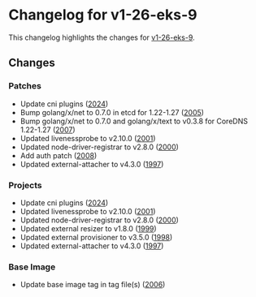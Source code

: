 # Changelog for v1-26-eks-9

This changelog highlights the changes for [v1-26-eks-9](https://github.com/aws/eks-distro/tree/v1-26-eks-9).

## Changes

### Patches
* Update cni plugins ([2024](https://github.com/aws/eks-distro/pull/2024))
* Bump golang/x/net to 0.7.0 in etcd for 1.22-1.27 ([2005](https://github.com/aws/eks-distro/pull/2005))
* Bump golang/x/net to 0.7.0 and golang/x/text to v0.3.8 for CoreDNS 1.22-1.27 ([2007](https://github.com/aws/eks-distro/pull/2007))
* Updated livenessprobe to v2.10.0 ([2001](https://github.com/aws/eks-distro/pull/2001))
* Updated node-driver-registrar to v2.8.0 ([2000](https://github.com/aws/eks-distro/pull/2000))
* Add auth patch ([2008](https://github.com/aws/eks-distro/pull/2008))
* Updated external-attacher to v4.3.0 ([1997](https://github.com/aws/eks-distro/pull/1997))

### Projects
* Update cni plugins ([2024](https://github.com/aws/eks-distro/pull/2024))
* Updated livenessprobe to v2.10.0 ([2001](https://github.com/aws/eks-distro/pull/2001))
* Updated node-driver-registrar to v2.8.0 ([2000](https://github.com/aws/eks-distro/pull/2000))
* Updated external resizer to v1.8.0 ([1999](https://github.com/aws/eks-distro/pull/1999))
* Updated external provisioner to v3.5.0 ([1998](https://github.com/aws/eks-distro/pull/1998))
* Updated external-attacher to v4.3.0 ([1997](https://github.com/aws/eks-distro/pull/1997))

### Base Image
* Update base image tag in tag file(s) ([2006](https://github.com/aws/eks-distro/pull/2006))

